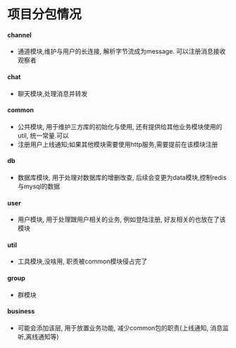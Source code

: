 # 项目分包情况
#### channel
* 通道模块,维护与用户的长连接, 解析字节流成为message. 可以注册消息接收观察者
#### chat
* 聊天模块,处理消息并转发
#### common
* 公共模块, 用于维护三方库的初始化与使用, 还有提供给其他业务模块使用的util, 统一常量.可以
* 注册用户上线通知;如果其他模块需要使用http服务,需要提前在该模块注册
#### db
* 数据库模块, 用于处理对数据库的增删改查, 后续会变更为data模块,控制redis与mysql的数据
#### user
* 用户模块, 用于处理跟用户相关的业务, 例如登陆注册, 好友相关的也放在了该模块
#### util
* 工具模块,没啥用, 职责被common模块侵占完了
#### group
* 群模块
#### business
* 可能会添加该层, 用于放置业务功能, 减少common包的职责(上线通知, 消息监听,离线通知等)
  

